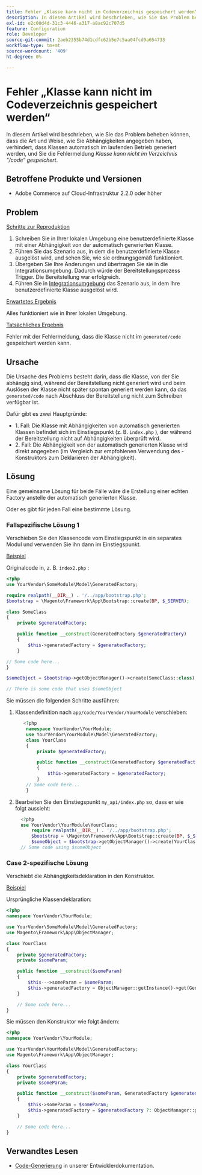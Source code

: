 ```yaml
---
title: Fehler „Klasse kann nicht im Codeverzeichnis gespeichert werden“
description: In diesem Artikel wird beschrieben, wie Sie das Problem beheben können, dass die Art und Weise, wie Sie Abhängigkeiten angegeben haben, verhindert, dass Klassen automatisch im laufenden Betrieb generiert werden, und Sie die Fehlermeldung *„Klasse kann nicht im Verzeichnis "/code“ gespeichert werden.
exl-id: e2c00d4d-31c3-4446-a317-a8ac92c707d5
feature: Configuration
role: Developer
source-git-commit: 2aeb2355b74d1cdfc62b5e7c5aa04fcd0a654733
workflow-type: tm+mt
source-wordcount: '409'
ht-degree: 0%

---
```


# Fehler „Klasse kann nicht im Codeverzeichnis gespeichert werden“

In diesem Artikel wird beschrieben, wie Sie das Problem beheben können, dass die Art und Weise, wie Sie Abhängigkeiten angegeben haben, verhindert, dass Klassen automatisch im laufenden Betrieb generiert werden, und Sie die Fehlermeldung *Klasse kann nicht im Verzeichnis &quot;/code“ gespeichert*.

## Betroffene Produkte und Versionen

* Adobe Commerce auf Cloud-Infrastruktur 2.2.0 oder höher

## Problem

<u>Schritte zur Reproduktion</u>

1. Schreiben Sie in Ihrer lokalen Umgebung eine benutzerdefinierte Klasse mit einer Abhängigkeit von der automatisch generierten Klasse.
1. Führen Sie das Szenario aus, in dem die benutzerdefinierte Klasse ausgelöst wird, und sehen Sie, wie sie ordnungsgemäß funktioniert.
1. Übergeben Sie Ihre Änderungen und übertragen Sie sie in die Integrationsumgebung. Dadurch würde der Bereitstellungsprozess Trigger. Die Bereitstellung war erfolgreich.
1. Führen Sie in [Integrationsumgebung](/help/announcements/adobe-commerce-announcements/integration-environment-enhancement-request-pro-and-starter.md) das Szenario aus, in dem Ihre benutzerdefinierte Klasse ausgelöst wird.

<u>Erwartetes Ergebnis</u>

Alles funktioniert wie in Ihrer lokalen Umgebung.

<u>Tatsächliches Ergebnis</u>

Fehler mit der Fehlermeldung, dass die Klasse nicht im `generated/code` gespeichert werden kann.

## Ursache

Die Ursache des Problems besteht darin, dass die Klasse, von der Sie abhängig sind, während der Bereitstellung nicht generiert wird und beim Auslösen der Klasse nicht später spontan generiert werden kann, da das `generated/code` nach Abschluss der Bereitstellung nicht zum Schreiben verfügbar ist.

Dafür gibt es zwei Hauptgründe:

* &#x200B;1. Fall: Die Klasse mit Abhängigkeiten von automatisch generierten Klassen befindet sich im Einstiegspunkt (z. B. `index.php` ), der während der Bereitstellung nicht auf Abhängigkeiten überprüft wird.
* &#x200B;2. Fall: Die Abhängigkeit von der automatisch generierten Klasse wird direkt angegeben (im Vergleich zur empfohlenen Verwendung des -Konstruktors zum Deklarieren der Abhängigkeit).

## Lösung

Eine gemeinsame Lösung für beide Fälle wäre die Erstellung einer echten Factory anstelle der automatisch generierten Klasse.

Oder es gibt für jeden Fall eine bestimmte Lösung.

### Fallspezifische Lösung 1

Verschieben Sie den Klassencode vom Einstiegspunkt in ein separates Modul und verwenden Sie ihn dann im Einstiegspunkt.

<u>Beispiel</u>

Originalcode in, z. B. `index2.php` :

```php
<?php
use YourVendor\SomeModule\Model\GeneratedFactory;

require realpath(__DIR__) . '/../app/bootstrap.php';
$bootstrap = \Magento\Framework\App\Bootstrap::create(BP, $_SERVER);

class SomeClass
{
    private $generatedFactory;

    public function __construct(GeneratedFactory $generatedFactory)
    {
        $this->generatedFactory = $generatedFactory;
    }

// Some code here...
}

$someObject = $bootstrap->getObjectManager()->create(SomeClass::class);

// There is some code that uses $someObject
```

Sie müssen die folgenden Schritte ausführen:

1. Klassendefinition nach `app/code/YourVendor/YourModule` verschieben:

   ```php
      <?php
       namespace YourVendor\YourModule;
       use YourVendor\YourModule\Model\GeneratedFactory;
       class YourClass
       {
           private $generatedFactory;
   
           public function __construct(GeneratedFactory $generatedFactory)
           {
               $this->generatedFactory = $generatedFactory;
           }
       // Some code here...
       }
   ```

1. Bearbeiten Sie den Einstiegspunkt `my_api/index.php` so, dass er wie folgt aussieht:

   ```php
     <?php
     use YourVendor\YourModule\YourClass;
         require realpath(__DIR__) . '/../app/bootstrap.php';
         $bootstrap = \Magento\Framework\App\Bootstrap::create(BP, $_SERVER);
         $someObject = $bootstrap->getObjectManager()->create(YourClass::class);
     // Some code using $someObject
   ```

### Case 2-spezifische Lösung

Verschiebt die Abhängigkeitsdeklaration in den Konstruktor.

<u>Beispiel</u>

Ursprüngliche Klassendeklaration:

```php
<?php
namespace YourVendor\YourModule;

use YourVendor\SomeModule\Model\GeneratedFactory;
use Magento\Framework\App\ObjectManager;

class YourClass
{
    private $generatedFactory;
    private $someParam;

    public function __construct($someParam)
    {
        $this--->someParam = $someParam;
        $this->generatedFactory = ObjectManager::getInstance()->get(GeneratedFactory::class);
    }

    // Some code here...
}
```

Sie müssen den Konstruktor wie folgt ändern:

```php
<?php
namespace YourVendor\YourModule;

use YourVendor\YourModule\Model\GeneratedFactory;
use Magento\Framework\App\ObjectManager;

class YourClass
{
    private $generatedFactory;
    private $someParam;

    public function __construct($someParam, GeneratedFactory $generatedFactory = null)
    {
        $this->someParam = $someParam;
        $this->generatedFactory = $generatedFactory ?: ObjectManager::getInstance()->get(GeneratedFactory::class);
    }

    // Some code here...
}
```

## Verwandtes Lesen

* [Code-Generierung](https://developer.adobe.com/commerce/php/development/components/code-generation/) in unserer Entwicklerdokumentation.
